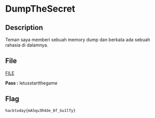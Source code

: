 # DumpTheSecret


## Description
Teman saya memberi sebuah memory dump dan berkata ada sebuah rahasia di dalamnya.

## File

[FILE](https://drive.google.com/file/d/1g_bGlz6CTxov64UvTd03AwS87K-GrKUW/view?usp=sharing)

**Pass :** letusstartthegame

## Flag
`hacktoday{mA5qu3R4de_0f_Gu1lTy}`